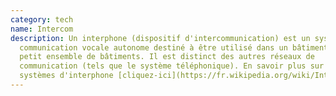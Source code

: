 ```yaml
---
category: tech
name: Intercom
description: Un interphone (dispositif d'intercommunication) est un système de
  communication vocale autonome destiné à être utilisé dans un bâtiment ou un
  petit ensemble de bâtiments. Il est distinct des autres réseaux de
  communication (tels que le système téléphonique). En savoir plus sur les
  systèmes d'interphone [cliquez-ici](https://fr.wikipedia.org/wiki/Interphone)
---
```

